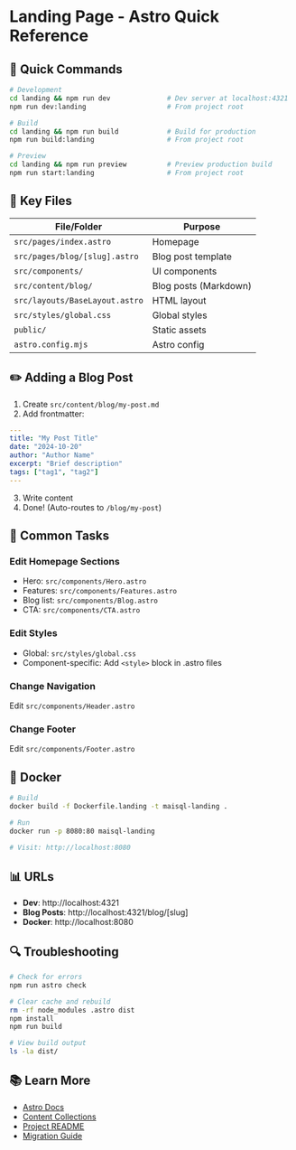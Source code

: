 # Landing Page - Astro Quick Reference

## 🚀 Quick Commands

```bash
# Development
cd landing && npm run dev              # Dev server at localhost:4321
npm run dev:landing                    # From project root

# Build
cd landing && npm run build            # Build for production
npm run build:landing                  # From project root

# Preview
cd landing && npm run preview          # Preview production build
npm run start:landing                  # From project root
```

## 📁 Key Files

| File/Folder | Purpose |
|-------------|---------|
| `src/pages/index.astro` | Homepage |
| `src/pages/blog/[slug].astro` | Blog post template |
| `src/components/` | UI components |
| `src/content/blog/` | Blog posts (Markdown) |
| `src/layouts/BaseLayout.astro` | HTML layout |
| `src/styles/global.css` | Global styles |
| `public/` | Static assets |
| `astro.config.mjs` | Astro config |

## ✏️ Adding a Blog Post

1. Create `src/content/blog/my-post.md`
2. Add frontmatter:
```yaml
---
title: "My Post Title"
date: "2024-10-20"
author: "Author Name"
excerpt: "Brief description"
tags: ["tag1", "tag2"]
---
```
3. Write content
4. Done! (Auto-routes to `/blog/my-post`)

## 🔧 Common Tasks

### Edit Homepage Sections
- Hero: `src/components/Hero.astro`
- Features: `src/components/Features.astro`
- Blog list: `src/components/Blog.astro`
- CTA: `src/components/CTA.astro`

### Edit Styles
- Global: `src/styles/global.css`
- Component-specific: Add `<style>` block in .astro files

### Change Navigation
Edit `src/components/Header.astro`

### Change Footer
Edit `src/components/Footer.astro`

## 🐳 Docker

```bash
# Build
docker build -f Dockerfile.landing -t maisql-landing .

# Run
docker run -p 8080:80 maisql-landing

# Visit: http://localhost:8080
```

## 📊 URLs

- **Dev**: http://localhost:4321
- **Blog Posts**: http://localhost:4321/blog/[slug]
- **Docker**: http://localhost:8080

## 🔍 Troubleshooting

```bash
# Check for errors
npm run astro check

# Clear cache and rebuild
rm -rf node_modules .astro dist
npm install
npm run build

# View build output
ls -la dist/
```

## 📚 Learn More

- [Astro Docs](https://docs.astro.build)
- [Content Collections](https://docs.astro.build/en/guides/content-collections/)
- [Project README](landing/README.md)
- [Migration Guide](LANDING-ASTRO-MIGRATION.md)
